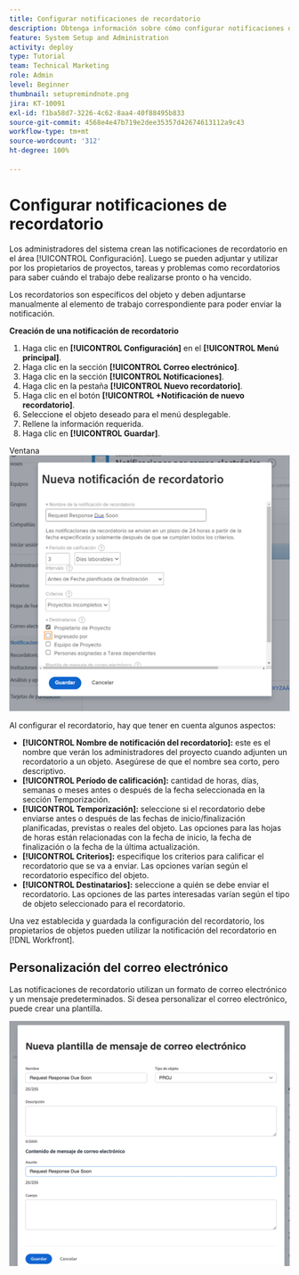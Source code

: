 ```yaml
---
title: Configurar notificaciones de recordatorio
description: Obtenga información sobre cómo configurar notificaciones de recordatorio específicas de objetos para informar a los usuarios de cuándo el trabajo debe realizarse pronto o ha vencido.
feature: System Setup and Administration
activity: deploy
type: Tutorial
team: Technical Marketing
role: Admin
level: Beginner
thumbnail: setupremindnote.png
jira: KT-10091
exl-id: f1ba58d7-3226-4c62-8aa4-40f88495b833
source-git-commit: 4568e4e47b719e2dee35357d42674613112a9c43
workflow-type: tm+mt
source-wordcount: '312'
ht-degree: 100%

---
```


<!--
this has the same content as the system administrator notification setup and mangement section of the email and inapp notificiations learning path
-->

# Configurar notificaciones de recordatorio

Los administradores del sistema crean las notificaciones de recordatorio en el área [!UICONTROL Configuración]. Luego se pueden adjuntar y utilizar por los propietarios de proyectos, tareas y problemas como recordatorios para saber cuándo el trabajo debe realizarse pronto o ha vencido.

Los recordatorios son específicos del objeto y deben adjuntarse manualmente al elemento de trabajo correspondiente para poder enviar la notificación.

**Creación de una notificación de recordatorio**

1. Haga clic en **[!UICONTROL Configuración]** en el **[!UICONTROL Menú principal]**.
1. Haga clic en la sección **[!UICONTROL Correo electrónico]**.
1. Haga clic en la sección **[!UICONTROL Notificaciones]**.
1. Haga clic en la pestaña **[!UICONTROL Nuevo recordatorio]**.
1. Haga clic en el botón **[!UICONTROL +Notificación de nuevo recordatorio]**.
1. Seleccione el objeto deseado para el menú desplegable.
1. Rellene la información requerida.
1. Haga clic en **[!UICONTROL Guardar]**.

Ventana ![[!UICONTROL Nueva notificación de recordatorio] ](assets/admin-fund-reminder-notification-1.png)

Al configurar el recordatorio, hay que tener en cuenta algunos aspectos:

* **[!UICONTROL Nombre de notificación del recordatorio]:** este es el nombre que verán los administradores del proyecto cuando adjunten un recordatorio a un objeto. Asegúrese de que el nombre sea corto, pero descriptivo.
* **[!UICONTROL Período de calificación]:** cantidad de horas, días, semanas o meses antes o después de la fecha seleccionada en la sección Temporización.
* **[!UICONTROL Temporización]:** seleccione si el recordatorio debe enviarse antes o después de las fechas de inicio/finalización planificadas, previstas o reales del objeto. Las opciones para las hojas de horas están relacionadas con la fecha de inicio, la fecha de finalización o la fecha de la última actualización.
* **[!UICONTROL Criterios]:** especifique los criterios para calificar el recordatorio que se va a enviar. Las opciones varían según el recordatorio específico del objeto.
* **[!UICONTROL Destinatarios]:** seleccione a quién se debe enviar el recordatorio. Las opciones de las partes interesadas varían según el tipo de objeto seleccionado para el recordatorio.

Una vez establecida y guardada la configuración del recordatorio, los propietarios de objetos pueden utilizar la notificación del recordatorio en [!DNL Workfront].

## Personalización del correo electrónico

Las notificaciones de recordatorio utilizan un formato de correo electrónico y un mensaje predeterminados. Si desea personalizar el correo electrónico, puede crear una plantilla.

<!--
paragraph above needs a hyperlink to an article
-->

![Ventana de Nueva plantilla de correo electrónico](assets/admin-fund-email-customization.png)

<!--
learn more URLs
-->
